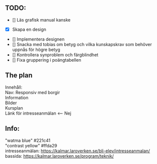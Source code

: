 <!-- 
\ (alt "  ") = Newline
# = h1
## = h2
> = Citat
>> = Dubbelcitat
* = Italic
** = Bold
*** = Italic bold
1. = ol
- = ul
"    " = codeblock
`` = inline code
![alt](url) = img
[text](url "title") = link
<url/email> = linked

https://www.markdownguide.org/basic-syntax/
-->

## TODO:

- [] Läs grafisk manual kanske  
- [x] Skapa en design  
- [] Implementera designen  
- [] Snacka med tobias om betyg och vilka kunskapskrav som behöver uppnås för högre betyg
- [] Kontrollera synproblem och färgblindhet
- [] Fixa gruppering i poängtabellen

## The plan
 
Innehåll:  
    Nav: Responsiv med borgir  
    Information  
    Bilder  
    Kursplan  
    Länk för intresseanmälan  <-- Nej
    

## Info:

"watma blue" #221c41  
"contrast yellow" #ffda29  
intresseanmälan: https://kalmar.laroverken.se/bli-elev/intresseanmalan/  
bassida: https://kalmar.laroverken.se/program/teknik/